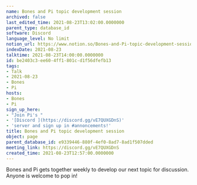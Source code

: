 ```yaml
---
name: Bones and Pi topic development session
archived: false
last_edited_time: 2021-08-23T13:02:00.0000000
parent_type: database_id
software: Discord
language_level: No limit
notion_url: https://www.notion.so/Bones-and-Pi-topic-development-session-be2403c3ee604ff1801cd1f56dfefb13
indexDate: 2021-08-23
talktime: 2021-08-23T14:00:00.0000000
id: be2403c3-ee60-4ff1-801c-d1f56dfefb13
tags:
- Talk
- 2021-08-23
- Bones
- Pi
hosts:
- Bones
- Pi
sign_up_here:
- "Join Pi's "
- '[Discord ](https://discord.gg/vE7QUXGDnS)'
- 'server and sign up in #annoncements!'
title: Bones and Pi topic development session
object: page
parent_database_id: e9339446-880f-4ef0-8ad7-8ad1f507dded
meeting_link: https://discord.gg/vE7QUXGDnS
created_time: 2021-08-23T12:57:00.0000000
---
```


Bones and Pi gets together weekly to develop our next topic for discussion.
Anyone is welcome to pop in!










